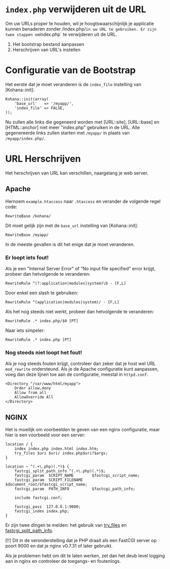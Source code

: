 # `index.php` verwijderen uit de URL

Om uw URLs proper te houden, wil je hoogtswaarschijnlijk je applicatie kunnen benaderen zonder /index.php/` in uw URL te gebruiken. Er zijn twee stappen om `index.php` te verwijderen uit de URL.

1. Het bootstrap bestand aanpassen
2. Herschrijven van URL's instellen

# Configuratie van de Bootstrap

Het eerste dat je moet veranderen is de `index_file` instelling van [Kohana::init]:

    Kohana::init(array(
        'base_url'   => '/myapp/',
        'index_file' => FALSE,
    ));

Nu zullen alle links die gegeneerd worden met [URL::site], [URL::base] en [HTML::anchor] niet meer "index.php" gebruiken in de URL. Alle gegenereerde links zullen starten met `/myapp/` in plaats van `/myapp/index.php/`.

# URL Herschrijven

Het herschrijven van URL kan verschillen, naargelang je web server.

## Apache

Hernoem `example.htaccess` naar `.htaccess` en verander de volgende regel code:

    RewriteBase /kohana/

Dit moet gelijk zijn met de `base_url` instelling van [Kohana::init]:

    RewriteBase /myapp/

In de meeste gevallen is dit het enige dat je moet veranderen.

### Er loopt iets fout!

Als je een "Internal Server Error" of "No input file specified" error krijgt, probeer dan hetvolgende te veranderen:

    RewriteRule ^(?:application|modules|system)\b - [F,L]

Door enkel een slash te gebruiken:

    RewriteRule ^(application|modules|system)/ - [F,L]

Als het nog steeds niet werkt, probeer dan hetvolgende te veranderen:

    RewriteRule .* index.php/$0 [PT]

Naar iets simpeler:

    RewriteRule .* index.php [PT]

### Nog steeds niet loopt het fout!

Als je nog steeds fouten krijgt, controleer dan zeker dat je host wel URL `mod_rewrite` ondersteund. Als je de Apache configuratie kunt aanpassen, voeg dan deze lijnen toe aan de configuratie, meestal in `httpd.conf`:

    <Directory "/var/www/html/myapp">
        Order allow,deny
        Allow from all
        AllowOverride All
    </Directory>

## NGINX

Het is moeilijk om voorbeelden te geven van een nginx configuratie, maar hier is een voorbeeld voor een server:

    location / {
        index index.php index.html index.htm;
        try_files $uri $uri/ index.php$uri?$args;
    }

    location ~ ^(.+\.php)(.*)$ {
        fastcgi_split_path_info ^(.+\.php)(.*)$;
        fastcgi_param  SCRIPT_NAME        $fastcgi_script_name;
        fastcgi_param  SCRIPT_FILENAME    $document_root/$fastcgi_script_name;
        fastcgi_param  PATH_INFO          $fastcgi_path_info;

        include fastcgi.conf;

        fastcgi_pass  127.0.0.1:9000;
        fastcgi_index index.php;
    }

Er zijn twee dingen te melden: het gebruik van [try_files](http://wiki.nginx.org/NginxHttpCoreModule#try_files) en [fastcgi_split_path_info](http://wiki.nginx.org/NginxHttpFcgiModule#fastcgi_split_path_info).

[!!] Dit in de veronderstelling dat je PHP draait als een FastCGI server op poort 9000 en dat je nginx v0.7.31 of later gebruikt.

Als je problemen hebt om dit te laten werken, zet dan het deub level logging aan in nginx en controleer de toegangs- en foutenlogs.
